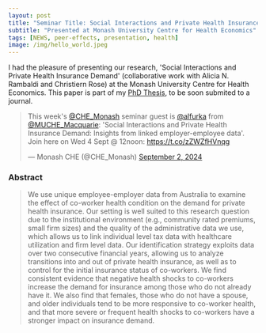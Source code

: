 ```yaml
---
layout: post
title: "Seminar Title: Social Interactions and Private Health Insurance Demand"
subtitle: "Presented at Monash University Centre for Health Economics"
tags: [NEWS, peer-effects, presentation, health]
image: /img/hello_world.jpeg
---
```


I had the pleasure of presenting our research, 'Social Interactions and Private Health Insurance Demand' (collaborative work with Alicia N. Rambaldi and Christiern Rose) at the Monash University Centre for Health Economics. This paper is part of my [PhD Thesis](https://espace.library.uq.edu.au/view/UQ:b48c90d), to be soon submited to a journal. 

<blockquote class="twitter-tweet"><p lang="en" dir="ltr">This week&#39;s <a href="https://twitter.com/CHE_Monash?ref_src=twsrc%5Etfw">@CHE_Monash</a> seminar guest is <a href="https://twitter.com/alfurka?ref_src=twsrc%5Etfw">@alfurka</a> from <a href="https://twitter.com/MUCHE_Macquarie?ref_src=twsrc%5Etfw">@MUCHE_Macquarie</a>: &#39;Social Interactions and Private Health Insurance Demand: Insights from linked employer-employee data&#39;. Join here on Wed 4 Sept @ 12noon: <a href="https://t.co/zZWZfHVnqg">https://t.co/zZWZfHVnqg</a></p>&mdash; Monash CHE (@CHE_Monash) <a href="https://twitter.com/CHE_Monash/status/1830402762493903006?ref_src=twsrc%5Etfw">September 2, 2024</a></blockquote> <script async src="https://platform.twitter.com/widgets.js" charset="utf-8"></script>

### Abstract

> We use unique employee-employer data from Australia to examine the effect of co-worker health condition on the demand for private health insurance. Our setting is well suited to this research question due to the institutional environment (e.g., community rated premiums, small firm sizes) and the quality of the administrative data we use, which allows us to link individual level tax data with healthcare utilization and firm level data. Our identification strategy exploits data over two consecutive financial years, allowing us to analyze transitions into and out of private health insurance, as well as to control for the initial insurance status of co-workers. We find consistent evidence that negative health shocks to co-workers increase the demand for insurance among those who do not already have it. We also find that females, those who do not have a spouse, and older individuals tend to be more responsive to co-worker health, and that more severe or frequent health shocks to co-workers have a stronger impact on insurance demand.
